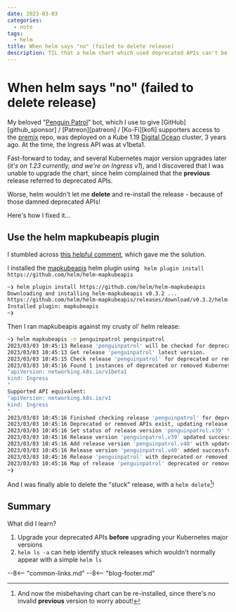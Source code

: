 ```yaml
---
date: 2023-03-03
categories:
  - note
tags:
  - helm
title: When helm says "no" (failed to delete release)
description: TIL that a helm chart which used deprecated APIs can't be upgraded/removed after a major Kubernetes version upgrade, without a little "help"
---
```


# When helm says "no" (failed to delete release)

My beloved "[Penguin Patrol](https://penguinpatrol.funkypenguin.co.nz)" bot, which I use to give [GitHub][github_sponsor] / [Patreon][patreon] / [Ko-Fi][kofi] supporters access to the [premix](/premix/) repo, was deployed on a Kube 1.19 [Digital Ocean](/kubernetes/cluster/digitalocean/) cluster, 3 years ago. At the time, the Ingress API was at v1beta1.

Fast-forward to today, and several Kubernetes major version upgrades later (*it's on 1.23 currently, and we're on Ingress v1*), and I discovered that I was unable to upgrade the chart, since helm complained that the **previous** release referred to deprecated APIs.

Worse, helm wouldn't let me **delete** and re-install the release - because of those damned deprecated APIs!

Here's how I fixed it...

<!-- more -->

## Use the helm mapkubeapis plugin

I stumbled across [this helpful comment](https://github.com/helm/helm/issues/11513#issuecomment-1404101041), which gave me the solution.

I installed the [mapkubeapis](https://github.com/helm/helm-mapkubeapis) helm plugin using ` helm plugin install https://github.com/helm/helm-mapkubeapis`

```bash
~❯ helm plugin install https://github.com/helm/helm-mapkubeapis                                                 
Downloading and installing helm-mapkubeapis v0.3.2 ...
https://github.com/helm/helm-mapkubeapis/releases/download/v0.3.2/helm-mapkubeapis_0.3.2_darwin_amd64.tar.gz
Installed plugin: mapkubeapis
~❯
```

Then I ran mapkubeapis against my crusty ol' helm release:

```bash
~❯ helm mapkubeapis -n penguinpatrol penguinpatrol                                                          
2023/03/03 10:45:13 Release 'penguinpatrol' will be checked for deprecated or removed Kubernetes APIs and will be updated if necessary to supported API versions.
2023/03/03 10:45:13 Get release 'penguinpatrol' latest version.
2023/03/03 10:45:15 Check release 'penguinpatrol' for deprecated or removed APIs...
2023/03/03 10:45:16 Found 1 instances of deprecated or removed Kubernetes API:
"apiVersion: networking.k8s.io/v1beta1
kind: Ingress
"
Supported API equivalent:
"apiVersion: networking.k8s.io/v1
kind: Ingress
"
2023/03/03 10:45:16 Finished checking release 'penguinpatrol' for deprecated or removed APIs.
2023/03/03 10:45:16 Deprecated or removed APIs exist, updating release: penguinpatrol.
2023/03/03 10:45:16 Set status of release version 'penguinpatrol.v39' to 'superseded'.
2023/03/03 10:45:16 Release version 'penguinpatrol.v39' updated successfully.
2023/03/03 10:45:16 Add release version 'penguinpatrol.v40' with updated supported APIs.
2023/03/03 10:45:16 Release version 'penguinpatrol.v40' added successfully.
2023/03/03 10:45:16 Release 'penguinpatrol' with deprecated or removed APIs updated successfully to new version.
2023/03/03 10:45:16 Map of release 'penguinpatrol' deprecated or removed APIs to supported versions, completed successfully.
~❯
```

And I was finally able to delete the "stuck" release, with a `helm delete`[^1]!

## Summary

What did I learn?

1. Upgrade your deprecated APIs **before** upgrading your Kubernetes major versions
2. `helm ls -a` can help identify stuck releases which wouldn't normally appear with a simple `helm ls`

[^1]: And now the misbehaving chart can be re-installed, since there's no invalid **previous** version to worry about!

--8<-- "common-links.md"
--8<-- "blog-footer.md"
